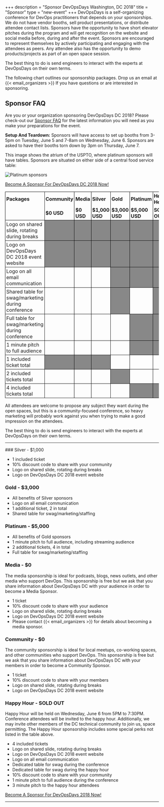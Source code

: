 +++
description = "Sponsor DevOpsDays Washington, DC 2018"
title = "Sponsor"
type = "new-event"
+++
DevOpsDays is a self-organizing conference for DevOps practitioners that depends
on your sponsorships. We do not have vendor booths, sell product presentations,
or distribute attendee contact lists. Sponsors have the opportunity to have
short elevator pitches during the program and will get recognition on the
website and social media before, during and after the event. Sponsors are
encouraged to represent themselves by actively participating and engaging with
the attendees as peers. Any attendee also has the opportunity to demo
products/projects as part of an open space session.

The best thing to do is send engineers to interact with the experts at
DevOpsDays on their own terms.

The following chart outlines our sponsorship packages.  Drop us an email at {{< email_organizers >}} If you have questions or are interested in sponsoring.

## Sponsor FAQ

Are you or your organization sponsoring DevOpsDays DC 2018?  Please check-out our [Sponsor FAQ](https://docs.google.com/document/d/1YD8htWFWVJw6c4VA2q8hIY9M3yvAFFN5vbc2Cxvrf9M/edit?usp=sharing) for the latest information you will need as you make your preparations for the event.

**Setup And Teardown:** Sponsors will have access to set up booths
from 3-5pm on Tuesday, June 5 and 7-8am on Wednesday, June 6.
Sponsors are asked to have their booths torn down by 3pm on Thursday, June 7.

This image shows the atrium of the USPTO, where platinum sponsors will
have tables. Sponsors are situated on either side of a central food
service table:

![Platinum sponsors](https://pbs.twimg.com/media/CkihU3OWEAEnn8Z.jpg "Platinum sponsors")

[Become A Sponsor For DevOpsDays DC 2018 Now!](https://devopsdaysdc2018.busyconf.com/bookings/new?discount=SPONSOR)

<style>
  table.sponsorship            { border-collapse: collapse; }
  table.sponsorship td         { text-align: left; border: 1px solid #000; padding: 3px; }
  table.sponsorship tr.hed1 td { border-bottom: 0px; }
  table.sponsorship tr.hed2 td { border-top: 0px; }
  table.sponsorship td.yes     { background-color: #888; }
</style>
<table class="sponsorship">
<tbody>
<tr class="hed1">
<td><strong>Packages</strong></td>
<td><strong>Community</strong></td>
<td><strong>Media</strong></td>
<td><strong>Silver</strong></td>
<td><strong>Gold</strong></td>
<td><strong>Platinum</strong></td>
<td>
  <strong><span style="text-decoration: line-through;">
    Happy Hour
  </span></strong>
</td>
</tr>
<tr class="hed2">
<td></td>
<td><strong>$0 USD</strong></td>
<td><strong>$0 USD</strong></td>
<td><strong>$1,000 USD</strong></td>
<td><strong>$3,000 USD</strong></td>
<td><strong>$5,000 USD</strong></td>
<td><strong>SOLD OUT</strong></td>
</tr>
<tr>
<td>Logo on shared slide, rotating during breaks</td>
<td class="yes"> </td>
<td class="yes"> </td>
<td class="yes"> </td>
<td class="yes"> </td>
<td class="yes"> </td>
<td class="yes"> </td>
</tr>
<tr>
<td>Logo on DevOpsDays DC 2018 event website</td>
<td class="yes"> </td>
<td class="yes"> </td>
<td class="yes"> </td>
<td class="yes"> </td>
<td class="yes"> </td>
<td class="yes"> </td>
</tr>
<tr>
<td>Logo on all email communication</td>
<td class="no"> </td>
<td class="no"> </td>
<td class="no"> </td>
<td class="yes"> </td>
<td class="yes"> </td>
<td class="yes"> </td>
</tr>
<tr>
<td>Shared table for swag/marketing during conference</td>
<td class="no"> </td>
<td class="no"> </td>
<td class="no"> </td>
<td class="yes"> </td>
<td class="no"> </td>
<td class="yes"> </td>
</tr>
<td>Full table for swag/marketing during conference</td>
<td class="no"> </td>
<td class="no"> </td>
<td class="no"> </td>
<td class="no"> </td>
<td class="yes"> </td>
<td class="yes"> </td>
</tr>
<tr>
<td>1 minute pitch to full audience</td>
<td class="no"> </td>
<td class="no"> </td>
<td class="no"> </td>
<td class="no"> </td>
<td class="yes"> </td>
<td class="yes"> </td>
</tr>
<tr>
<tr>
<td>1 included ticket total</td>
<td class="yes"> </td>
<td class="yes"> </td>
<td class="yes"> </td>
<td class="no"> </td>
<td class="no"> </td>
<td class="no"> </td>
</tr>
<tr>
<td>2 included tickets total</td>
<td class="no"> </td>
<td class="no"> </td>
<td class="no"> </td>
<td class="yes"> </td>
<td class="no"> </td>
<td class="no"> </td>
</tr>
<tr>
<td>4 included tickets total</td>
<td class="no"> </td>
<td class="no"> </td>
<td class="no"> </td>
<td class="no"> </td>
<td class="yes"> </td>
<td class="yes"> </td>
</tr>
</tbody>
</table>
<p>
All attendees are welcome to propose any subject they want during the open
spaces, but this is a community-focused conference, so heavy marketing will
probably work against you when trying to make a good impression on the
attendees.
<p>
The best thing to do is send engineers to interact with the experts at
DevOpsDays on their own terms.
<p>
<hr/>
### Silver - $1,000

* 1 included ticket
* 10% discount code to share with your community
* Logo on shared slide, rotating during breaks
* Logo on DevOpsDays DC 2018 event website

### Gold - $3,000

* All benefits of Silver sponsors
* Logo on all email communication
* 1 additional ticket, 2 in total
* Shared table for swag/marketing/staffing

### Platinum - $5,000

* All benefits of Gold sponsors
* 1 minute pitch to full audience, including streaming audience
* 2 additional tickets, 4 in total
* Full table for swag/marketing/staffing

### Media - $0

The media sponsorship is ideal for podcasts, blogs, news outlets, and other
media who support DevOps.  This sponsorship is free but we ask that you share
information about DevOpsDays DC with your audience in order to become a Media
Sponsor.

* 1 ticket
* 10% discount code to share with your audience
* Logo on shared slide, rotating during breaks
* Logo on DevOpsDays DC 2018 event website
* Please contact {{< email_organizers >}} for details about becoming a media
sponsor.

### Community - $0

The community sponsorship is ideal for local meetups, co-working spaces, and
other communities who support DevOps.  This sponsorship is free but we ask that
you share information about DevOpsDays DC with your members in order to
become a Community Sponsor.

* 1 ticket
* 10% discount code to share with your members
* Logo on shared slide, rotating during breaks
* Logo on DevOpsDays DC 2018 event website

### Happy Hour - SOLD OUT

Happy Hour will be held on Wednesday, June 6 from 5PM to 7:30PM.  Conference
attendees will be invited to the happy hour.  Additionally, we may invite other
members of the DC technical community to join us, space permitting.  The Happy
Hour sponsorship includes some special perks not listed in the table above.  

* 4 included tickets
* Logo on shared slide, rotating during breaks
* Logo on DevOpsDays DC 2018 event website
* Logo on all email communication
* Dedicated table for swag during the conference
* Dedicated table for swag during the happy hour
* 10% discount code to share with your community
* 1 minute pitch to full audience during the conference
* 3 minute pitch to the happy hour attendees

[Become A Sponsor For DevOpsDays 2018 Now!](https://devopsdaysdc2018.busyconf.com/bookings/new?discount=SPONSOR)

<hr/>